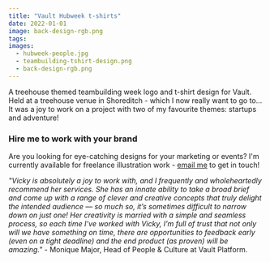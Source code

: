 ```yaml
---
title: "Vault Hubweek t-shirts"
date: 2022-01-01
image: back-design-rgb.png
tags:
images:
  - hubweek-people.jpg
  - teambuilding-tshirt-design.png
  - back-design-rgb.png
---
```


A treehouse themed teambuilding week logo and t-shirt design for Vault. Held at a treehouse venue in Shoreditch - which I now really want to go to... It was a joy to work on a project with two of my favourite themes: startups and adventure!

### Hire me to work with your brand
Are you looking for eye-catching designs for your marketing or events? I'm currently available for freelance illustration work - [email me](mailto:vicky.hughes@hotmail.com) to get in touch!

*"Vicky is absolutely a joy to work with, and I frequently and wholeheartedly recommend her services. She has an innate ability to take a broad brief and come up with a range of clever and creative concepts that truly delight the intended audience — so much so, it’s sometimes difficult to narrow down on just one! Her creativity is married with a simple and seamless process, so each time I’ve worked with Vicky, I’m full of trust that not only will we have something on time, there are opportunities to feedback early (even on a tight deadline) and the end product (as proven) will be amazing."* - Monique Major, Head of People & Culture at Vault Platform. 